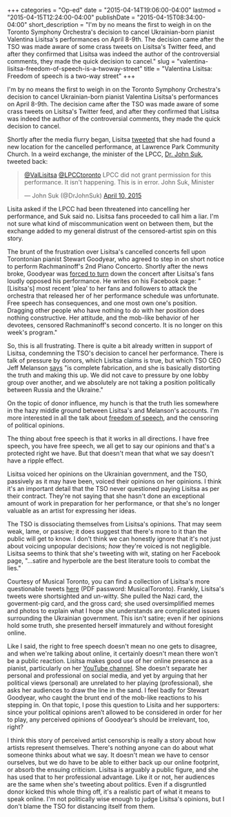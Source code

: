 +++
categories = "Op-ed"
date = "2015-04-14T19:06:00-04:00"
lastmod = "2015-04-15T12:24:00-04:00"
publishDate = "2015-04-15T08:34:00-04:00"
short_description = "I'm by no means the first to weigh in on the Toronto Symphony Orchestra's decision to cancel Ukrainian-born pianist Valentina Lisitsa's performances on April 8-9th. The decision came after the TSO was made aware of some crass tweets on Lisitsa's Twitter feed, and after they confirmed that Lisitsa was indeed the author of the controversial comments, they made the quick decision to cancel."
slug = "valentina-lisitsa-freedom-of-speech-is-a-twoway-street"
title = "Valentina Lisitsa: Freedom of speech is a two-way street"
+++

I'm by no means the first to weigh in on the Toronto Symphony Orchestra's decision to cancel Ukrainian-born pianist Valentina Lisitsa's performances on April 8-9th. The decision came after the TSO was made aware of some crass tweets on Lisitsa's Twitter feed, and after they confirmed that Lisitsa was indeed the author of the controversial comments, they made the quick decision to cancel. 

Shortly after the media flurry began, Lisitsa [tweeted](https://twitter.com/ValLisitsa/status/586315722650951681/photo/1) that she had found a new location for the cancelled performance, at Lawrence Park Community Church. In a weird exchange, the minister of the LPCC, [Dr. John Suk](https://twitter.com/DrJohnSuk), tweeted back:

<blockquote class="twitter-tweet" lang="en"><p><a href="https://twitter.com/ValLisitsa">@ValLisitsa</a> <a href="https://twitter.com/LPCCtoronto">@LPCCtoronto</a> LPCC did not grant permission for this performance. It isn&#39;t happening. This is in error. John Suk, Minister</p>&mdash; John Suk (@DrJohnSuk) <a href="https://twitter.com/DrJohnSuk/status/586370713751261184">April 10, 2015</a></blockquote>
<script async src="//platform.twitter.com/widgets.js" charset="utf-8"></script>

Lisita asked if the LPCC had been threatened into cancelling her performance, and Suk said no. Lisitsa fans proceeded to call him a liar. I'm not sure what kind of miscommunication went on between them, but the exchange added to my general distrust of the censored-artist spin on this story.

The brunt of the frustration over Lisitsa's cancelled concerts fell upon Torontonian pianist Stewart Goodyear, who agreed to step in on short notice to perform Rachmaninoff's 2nd Piano Concerto. Shortly after the news broke, Goodyear was [forced to turn](http://www.cbc.ca/news/arts/replacement-pianist-bullied-into-not-performing-after-tso-drops-original-artist-over-tweets-1.3024532) down the concert after Lisitsa's fans loudly opposed his performance. He writes on his Facebook page: "[Lisitsa's] most recent 'plea' to her fans and followers to attack the orchestra that released her of her performance schedule was unfortunate. Free speech has consequences, and one most own one's position. Dragging other people who have nothing to do with her position does nothing constructive. Her attitude, and the mob-like behavior of her devotees, censored Rachmaninoff's second concerto. It is no longer on this week's program."

So, this is all frustrating. There is quite a bit already written in support of Lisitsa, condemning the TSO's decision to cancel her performance. There is talk of pressure by donors, which Lisitsa claims is true, but which TSO CEO Jeff Melanson [says](http://www.musicaltoronto.org/2015/04/08/interview-toronto-symphony-ceo-jeff-melanson-breaks-his-silence/) "is complete fabrication, and she is basically distorting the truth and making this up. We did not cave to pressure by one lobby group over another, and we absolutely are not taking a position politically between Russia and the Ukraine." 

On the topic of donor influence, my hunch is that the truth lies somewhere in the hazy middle ground between Lisitsa's and Melanson's accounts. I'm more interested in all the talk about [freedom of speech](http://www.theglobeandmail.com/globe-debate/columnists/why-the-tso-set-a-terrible-precedent-by-barring-pianist-valentina-lisitsa/article23845288/), and the censoring of political opinions.

The thing about free speech is that it works in all directions. I have free speech, you have free speech, we all get to say our opinions and that's a protected right we have. But that doesn't mean that what we say doesn't have a ripple effect. 

Lisitsa voiced her opinions on the Ukrainian government, and the TSO, passively as it may have been, voiced their opinions on her opinions. I think it's an important detail that the TSO never questioned paying Lisitsa as per their contract. They're not saying that she hasn't done an exceptional amount of work in preparation for her performance, or that she's no longer valuable as an artist for expressing her ideas.

The TSO is dissociating themselves from Lisitsa's opinions. That may seem weak, lame, or passive; it does suggest that there's more to it than the public will get to know. I don't think we can honestly ignore that it's not just about voicing unpopular decisions; *how* they're voiced is not negligible. Lisitsa seems to think that she's tweeting with wit, stating on her Facebook page, "...satire and hyperbole are the best literature tools to combat the lies." 

Courtesy of Musical Toronto, you can find a collection of Lisitsa's more questionable tweets [here](https://dl.dropboxusercontent.com/u/61455732/Lisitsa_Social_Media_Posts.pdf) (PDF password: MusicalToronto). Frankly, Lisitsa's tweets were shortsighted and un-witty. She pulled the Nazi card, the goverment-pig card, and the gross card; she used oversimplified memes and photos to explain what I hope she understands are complicated issues surrounding the Ukrainian government. This isn't satire; even if her opinions hold some truth, she presented herself immaturely and without foresight online.

Like I said, the right to free speech doesn't mean no one gets to disagree, and when we're talking about online, it certainly doesn't mean there won't be a public reaction. Lisitsa makes good use of her online presence as a pianist, particularly on her [YouTube channel](https://www.youtube.com/user/ValentinaLisitsa). She doesn't separate her personal and professional on social media, and yet by arguing that her political views (personal) are unrelated to her playing (professional), she asks her audiences to draw the line in the sand. I feel badly for Stewart Goodyear, who caught the brunt end of the mob-like reactions to his stepping in. On that topic, I pose this question to Lisita and her supporters: since your political opinions aren’t allowed to be considered in order for her to play, any perceived opinions of Goodyear’s should be irrelevant, too, right?

I think this story of perceived artist censorship is really a story about how artists represent themselves. There's nothing anyone can do about what someone thinks about what we say. It doesn't mean we have to censor ourselves, but we do have to be able to either back up our online footprint, or absorb the ensuing criticism. Lisitsa is arguably a public figure, and she has used that to her professional advantage. Like it or not, her audiences are the same when she's tweeting about politics. Even if a disgruntled donor kicked this whole thing off, it's a realistic part of what it means to speak online. I'm not politically wise enough to judge Lisitsa's opinions, but I don't blame the TSO for distancing itself from them.


